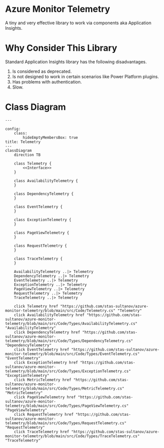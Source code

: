 # Azure Monitor Telemetry 

A tiny and very effective library to work via components aka Application Insights.

# Why Consider This Library
Standard Application Insights library has the following disadvantages. 


1.  Is considered as deprecated.
2.  Is not designed to work in certain scenarios like Power Platform plugins.
3.  Has problems with authentication.
4.  Slow.

# Class Diagram

```mermaid
---

config:
    class:
        hideEmptyMembersBox: true
title: Telemetry
---
classDiagram
    direction TB

    class Telemetry {
        <<Interface>>
    }

    class AvailabilityTelemetry {
    }

    class DependencyTelemetry {
    }

    class EventTelemetry {
    }

    class ExceptionTelemetry {
    }

    class PageViewTelemetry {
    }

    class RequestTelemetry {
    }

    class TraceTelemetry {
    }

    AvailabilityTelemetry ..|> Telemetry
    DependencyTelemetry ..|> Telemetry
    EventTelemetry ..|> Telemetry
    ExceptionTelemetry ..|> Telemetry
    PageViewTelemetry ..|> Telemetry
    RequestTelemetry ..|> Telemetry
    TraceTelemetry ..|> Telemetry

    click Telemetry href "https://github.com/stas-sultanov/azure-monitor-telemetry/blob/main/src/Code/Telemetry.cs" "Telemetry"
    click AvailabilityTelemetry href "https://github.com/stas-sultanov/azure-monitor-telemetry/blob/main/src/Code/Types/AvailabilityTelemetry.cs" "AvailabilityTelemetry"
    click DependencyTelemetry href "https://github.com/stas-sultanov/azure-monitor-telemetry/blob/main/src/Code/Types/DependencyTelemetry.cs" "DependencyTelemetry"
    click EventTelemetry href "https://github.com/stas-sultanov/azure-monitor-telemetry/blob/main/src/Code/Types/EventTelemetry.cs" "EventTelemetry"
    click ExceptionTelemetry href "https://github.com/stas-sultanov/azure-monitor-telemetry/blob/main/src/Code/Types/ExceptionTelemetry.cs" "ExceptionTelemetry"
    click MetricTelemetry href "https://github.com/stas-sultanov/azure-monitor-telemetry/blob/main/src/Code/Types/MetricTelemetry.cs" "MetricTelemetry"
    click PageViewTelemetry href "https://github.com/stas-sultanov/azure-monitor-telemetry/blob/main/src/Code/Types/PageViewTelemetry.cs" "PageViewTelemetry"
    click RequestTelemetry href "https://github.com/stas-sultanov/azure-monitor-telemetry/blob/main/src/Code/Types/RequestTelemetry.cs" "RequestTelemetry"
    click TraceTelemetry href "https://github.com/stas-sultanov/azure-monitor-telemetry/blob/main/src/Code/Types/TraceTelemetry.cs" "TraceTelemetry"

```
